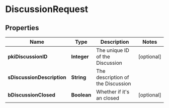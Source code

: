 

# DiscussionRequest

## Properties

Name | Type | Description | Notes
------------ | ------------- | ------------- | -------------
**pkiDiscussionID** | **Integer** | The unique ID of the Discussion |  [optional]
**sDiscussionDescription** | **String** | The description of the Discussion | 
**bDiscussionClosed** | **Boolean** | Whether if it&#39;s an closed |  [optional]




